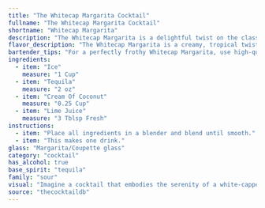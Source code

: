 ```yaml
---
title: "The Whitecap Margarita Cocktail"
fullname: "The Whitecap Margarita Cocktail"
shortname: "Whitecap Margarita"
description: "The Whitecap Margarita is a delightful twist on the classic Margarita, belonging to the Sour family. This creamy, tropical take emerged in the 1970s, likely born from the desire to create a more approachable, sweeter version of the traditional tequila cocktail. "
flavor_description: "The Whitecap Margarita is a creamy, tropical twist on the classic. The tequila provides a sharp, agave-forward base, while the cream of coconut adds a rich, sweet, and subtly nutty flavor. Lime juice balances the sweetness with a bright, citrusy tang, resulting in a refreshing and decadent cocktail with a smooth, velvety texture. "
bartender_tips: "For a perfectly frothy Whitecap Margarita, use high-quality tequila and fresh lime juice.  Shake with ice until super cold, then strain into a salt-rimmed glass. For a smooth, creamy texture, use a high-quality cream of coconut.  Don't over-shake, or it will become too foamy. Garnish with a lime wedge and enjoy the sweet, tropical, and slightly tart flavor. "
ingredients:
  - item: "Ice"
    measure: "1 Cup"
  - item: "Tequila"
    measure: "2 oz"
  - item: "Cream Of Coconut"
    measure: "0.25 Cup"
  - item: "Lime Juice"
    measure: "3 Tblsp Fresh"
instructions:
  - item: "Place all ingredients in a blender and blend until smooth."
  - item: "This makes one drink."
glass: "Margarita/Coupette glass"
category: "cocktail"
has_alcohol: true
base_spirit: "tequila"
family: "sour"
visual: "Imagine a cocktail that embodies the serenity of a white-capped wave crashing on a sandy beach.  **Describe the Whitecap Margarita in detail, focusing on its appearance. Consider the following:*** **Color:** Is it a vibrant, tropical hue, or more of a creamy white with subtle hints of color?* **Texture:** Is it smooth and velvety, or does it have a layered, distinct appearance?* **Garnish:** What type of garnish would enhance the visual appeal and complement the flavors of the cocktail?* **Glassware:** Does it sit elegantly in a classic margarita glass, or does it demand a more rustic vessel? Remember to evoke a sense of the beach and the coolness of the whitecap waves in your description. "
source: "thecocktaildb"
---
```



